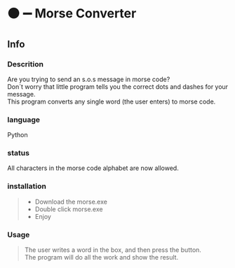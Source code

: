 # :black_circle: :heavy_minus_sign: Morse Converter
## Info
### Descrition
Are you trying to send an s.o.s message in morse code?   
Don´t worry that little program tells you the correct dots and dashes for your message.   
This program converts any single word (the user enters) to morse code.

### language
Python

### status
All characters in the morse code alphabet are now allowed.

### installation
> - Download the morse.exe
> - Double click morse.exe
>  - Enjoy

### Usage
> The user writes a word in the box, and then press the button.   
> The program will do all the work and show the result.
